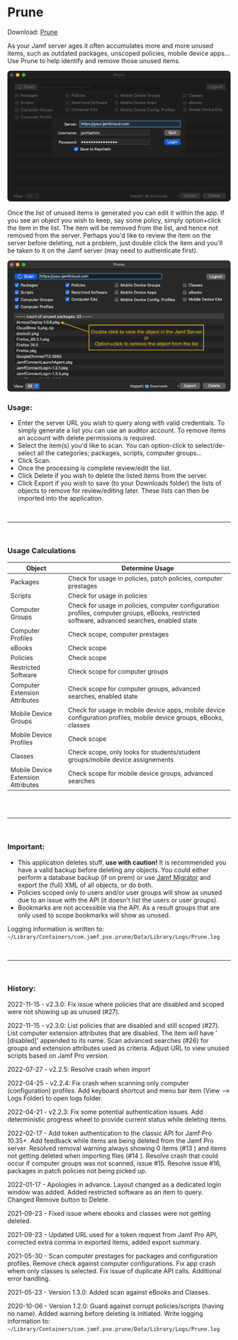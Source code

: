 # Prune
Download: [Prune](https://github.com/BIG-RAT/prune/releases/latest/download/prune.zip)

As your Jamf server ages it often accumulates more and more unused items, such as outdated packages, unscoped policies, mobile device apps...  Use Prune to help identify and remove those unused items.

![alt text](./images/pruneApp.png "Prune")

Once the list of unused items is generated you can edit it within the app.  If you see an object you wish to keep, say some policy, simply option+click the item in the list.  The item will be removed from the list, and hence not removed from the server.  Perhaps you'd like to review the item on the server before deleting, not a problem, just double click the item and you'll be taken to it on the Jamf server (may need to authenticate first).

![alt text](./images/edit.png "modify/review")

### Usage:
* Enter the server URL you wish to query along with valid credentials.  To simply generate a list you can use an auditor account.  To remove items an account with delete permissions is required.
* Select the item(s) you'd like to scan.  You can option-click to select/de-select all the categories; packages, scripts, computer groups...
* Click Scan.
* Once the processing is complete review/edit the list.
* Click Delete if you wish to delete the listed items from the server.
* Click Export if you wish to save (to your Downloads folder) the lists of objects to remove for review/editing later.  These lists can then be imported into the application.
 
<br><hr><br>
### Usage Calculations<br>

<table>
    <thead>
        <tr>
            <th>Object</th>
            <th>Determine Usage</th>
        </tr>
    </thead>
    <tbody>
        <tr>
            <td>Packages</td>
            <td>Check for usage in policies, patch policies, computer prestages</td>
        </tr>
        <tr>
            <td>Scripts</td>
            <td>Check for usage in policies</td>
        </tr>
        <tr>
            <td>Computer Groups</td>
            <td>Check for usage in policies, computer configuration profiles, computer groups, eBooks, restricted software, advanced searches, enabled state</td>
        </tr>
        <tr>
            <td>Computer Profiles</td>
            <td>Check scope, computer prestages</td>
        </tr>
        <tr>
            <td>eBooks</td>
            <td>Check scope</td>
        </tr>
        <tr>
            <td>Policies</td>
            <td>Check scope</td>
        </tr>
        <tr>
            <td>Restricted Software</td>
            <td>Check scope for computer groups</td>
        </tr>
        <tr>
            <td>Computer Extension Attributes</td>
            <td>Check scope for computer groups, advanced searches, enabled state</td>
        </tr>
        <tr>
            <td>Mobile Device Groups</td>
            <td>Check for usage in mobile device apps, mobile device configuration profiles, mobile device groups, eBooks, classes</td>
        </tr>
        <tr>
            <td>Mobile Device Profiles</td>
            <td>Check scope</td>
        </tr>
        <tr>
            <td>Classes</td>
            <td>Check scope, only looks for students/student groups/mobile device assignements</td>
        </tr>
        <tr>
            <td>Mobile Device Extension Attributes</td>
            <td>Check scope for mobile device groups, advanced searches</td>
        </tr>
    </tbody>
</table>
<br><br>
<hr><br>

### Important:
* This application deletes stuff, <b>use with caution!</b>  It is recommended you have a valid backup before deleting any objects.  You could either perform a database backup (if on prem) or use [Jamf Migrator](https://github.com/jamf/JamfMigrator) and export the (full) XML of all objects, or do both.
* Policies scoped only to users and/or user groups will show as unused due to an issue with the API (it doesn't list the users or user groups).
* Bookmarks are not accessible via the API.  As a result groups that are only used to scope bookmarks will show as unused.

Logging information is written to: ```~/Library/Containers/com.jamf.pse.prune/Data/Library/Logs/Prune.log```

<br><hr><br>

### History:
2022-11-15 - v2.3.0: Fix issue where policies that are disabled and scoped were not showing up as unused (#27).

2022-11-15 - v2.3.0: List policies that are disabled and still scoped (#27).  List computer extension attributes that are disabled.  The item will have '    [disabled]' appended to its name.  Scan advanced searches (#26) for groups and extension attributes used as criteria.  Adjust URL to view unused scripts based on Jamf Pro version.

2022-07-27 - v2.2.5: Resolve crash when import  

2022-04-25 - v2.2.4: Fix crash when scanning only computer (configuration) profiles.  Add keyboard shortcut and menu bar item (View --> Logs Folder) to open logs folder.

2022-04-21 - v2.2.3: Fix some potential authentication issues.  Add deterministic progress wheel to provide current status while deleting items.

2022-02-17 - Add token authentication to the classic API for Jamf Pro 10.35+. Add feedback while items are being deleted from the Jamf Pro server. Resolved removal warning always showing 0 items (#13 ) and items not getting deleted when importing files (#14 ). Resolve crash that could occur if computer groups was not scanned, issue #15.  Resolve issue #16, packages in patch policies not being picked up.

2022-01-17 - Apologies in advance.  Layout changed as a dedicated login window was added.  Added restricted software as an item to query.  Changed Remove button to Delete.

2021-09-23 - Fixed issue where ebooks and classes were not getting deleted.

2021-09-23 - Updated URL used for a token request from Jamf Pro API, corrected extra comma in exported items, added export summary.

2021-05-30 - Scan computer prestages for packages and configuration profiles.  Remove check against computer configurations.  Fix app crash whem only classes is selected.  Fix issue of duplicate API calls.  Additional error handling.

2021-05-23 - Version 1.3.0: Added scan against eBooks and Classes.

2020-10-06 - Version 1.2.0: Guard against corrupt policies/scripts (having no name).  Added warning before deleting is initiated.  Write logging information to: ```~/Library/Containers/com.jamf.pse.prune/Data/Library/Logs/Prune.log```

